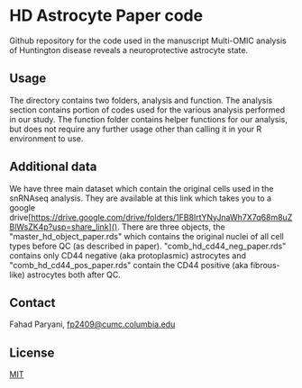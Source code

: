 # HD Astrocyte Paper code

Github repository for the code used in the manuscript Multi-OMIC analysis of Huntington disease reveals a neuroprotective astrocyte state. 

## Usage

The directory contains two folders, analysis and function. The analysis section contains portion of codes used for the various analysis performed in our study. The function folder contains helper functions for our analysis, but does not require any further usage other than calling it in your R environment to use. 

## Additional data
We have three main dataset which contain the original cells used in the snRNAseq analysis. They are available at this link  which takes you to a google drive[https://drive.google.com/drive/folders/1FB8IrtYNyJnaWh7X7q68m8uZBlWsZK4p?usp=share_link](). There are three objects, the "master_hd_object_paper.rds" which contains the original nuclei of all cell types before QC (as described in paper). "comb_hd_cd44_neg_paper.rds" contains only CD44 negative (aka protoplasmic) astrocytes and "comb_hd_cd44_pos_paper.rds" contain the CD44 positive (aka fibrous-like) astrocytes both after QC. 

## Contact
Fahad Paryani, fp2409@cumc.columbia.edu

## License

[MIT](https://choosealicense.com/licenses/mit/)


